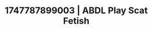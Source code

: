 ---
categories:
- Thigh worship
- Fantasy kink
- Subtle dominance
- Intimate rituals
- After dark play
image: /assets/images/1747787899003.jpg
layout: post
seo:
  description: Featured content with artistic ABDL Play, Scat Fetish. HD images available.
  keywords: ABDL Play, Scat Fetish
  og_image: /assets/images/1747787899003.jpg
  schema_type: VisualArtwork
tags:
- ABDL Play
- Scat Fetish
- '#1747787899003'
title: 1747787899003 | ABDL Play Scat Fetish
---